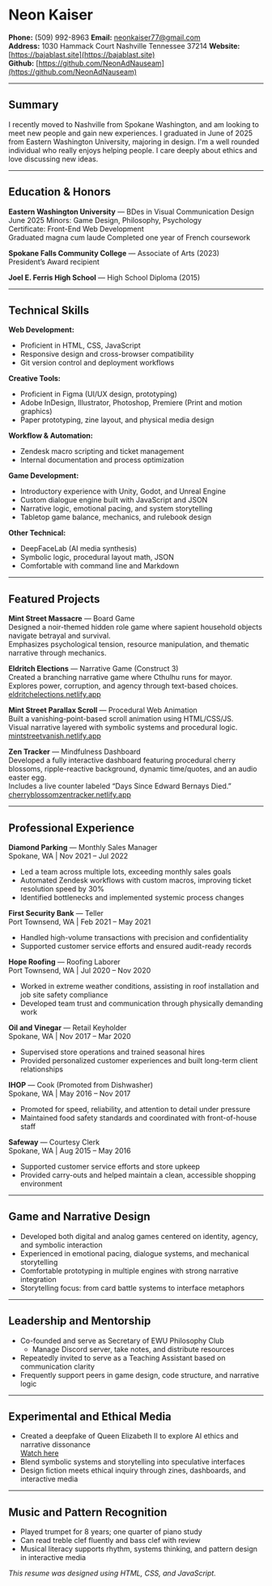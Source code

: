 # Neon Kaiser

**Phone:** (509) 992-8963
**Email:** neonkaiser77@gmail.com  
**Address:** 1030 Hammack Court Nashville Tennessee 37214
**Website:** [https://bajablast.site](https://bajablast.site)  
**Github:** [https://github.com/NeonAdNauseam](https://github.com/NeonAdNauseam)  

---

## Summary

I recently moved to Nashville from Spokane Washington, and am looking to meet new people and gain new experiences. I graduated in June of 2025 from Eastern Washington University, majoring in design. I'm a well rounded individual who really enjoys helping people. I care deeply about ethics and love discussing new ideas.

---

## Education & Honors

**Eastern Washington University** — BDes in Visual Communication Design  
June 2025
Minors: Game Design, Philosophy, Psychology  
Certificate: Front-End Web Development  
Graduated magna cum laude
Completed one year of French coursework

**Spokane Falls Community College** — Associate of Arts (2023)  
President’s Award recipient

**Joel E. Ferris High School** — High School Diploma (2015)

---

## Technical Skills

**Web Development:**  
- Proficient in HTML, CSS, JavaScript  
- Responsive design and cross-browser compatibility  
- Git version control and deployment workflows  

**Creative Tools:**  
- Proficient in Figma (UI/UX design, prototyping)  
- Adobe InDesign, Illustrator, Photoshop, Premiere (Print and motion graphics)  
- Paper prototyping, zine layout, and physical media design  

**Workflow & Automation:**  
- Zendesk macro scripting and ticket management  
- Internal documentation and process optimization  

**Game Development:**  
- Introductory experience with Unity, Godot, and Unreal Engine  
- Custom dialogue engine built with JavaScript and JSON  
- Narrative logic, emotional pacing, and system storytelling  
- Tabletop game balance, mechanics, and rulebook design  

**Other Technical:**  
- DeepFaceLab (AI media synthesis)  
- Symbolic logic, procedural layout math, JSON  
- Comfortable with command line and Markdown  

---

## Featured Projects

**Mint Street Massacre** — Board Game  
Designed a noir-themed hidden role game where sapient household objects navigate betrayal and survival.  
Emphasizes psychological tension, resource manipulation, and thematic narrative through mechanics.

**Eldritch Elections** — Narrative Game (Construct 3)  
Created a branching narrative game where Cthulhu runs for mayor.  
Explores power, corruption, and agency through text-based choices.  
[eldritchelections.netlify.app](https://eldritchelections.netlify.app)

**Mint Street Parallax Scroll** — Procedural Web Animation  
Built a vanishing-point-based scroll animation using HTML/CSS/JS.  
Visual narrative layered with symbolic systems and procedural logic.  
[mintstreetvanish.netlify.app](https://mintstreetvanish.netlify.app)

**Zen Tracker** — Mindfulness Dashboard  
Developed a fully interactive dashboard featuring procedural cherry blossoms, ripple-reactive background, dynamic time/quotes, and an audio easter egg.  
Includes a live counter labeled “Days Since Edward Bernays Died.” 
[cherryblossomzentracker.netlify.app](cherryblossomzentracker.netlify.app)


---

## Professional Experience

**Diamond Parking** — Monthly Sales Manager  
Spokane, WA | Nov 2021 – Jul 2022  
- Led a team across multiple lots, exceeding monthly sales goals  
- Automated Zendesk workflows with custom macros, improving ticket resolution speed by 30%  
- Identified bottlenecks and implemented systemic process changes  

**First Security Bank** — Teller  
Port Townsend, WA | Feb 2021 – May 2021  
- Handled high-volume transactions with precision and confidentiality  
- Supported customer service efforts and ensured audit-ready records  

**Hope Roofing** — Roofing Laborer  
Port Townsend, WA | Jul 2020 – Nov 2020  
- Worked in extreme weather conditions, assisting in roof installation and job site safety compliance  
- Developed team trust and communication through physically demanding work

**Oil and Vinegar** — Retail Keyholder  
Spokane, WA | Nov 2017 – Mar 2020  
- Supervised store operations and trained seasonal hires  
- Provided personalized customer experiences and built long-term client relationships  

**IHOP** — Cook (Promoted from Dishwasher)  
Spokane, WA | May 2016 – Nov 2017  
- Promoted for speed, reliability, and attention to detail under pressure  
- Maintained food safety standards and coordinated with front-of-house staff

**Safeway** — Courtesy Clerk  
Spokane, WA | Aug 2015 – May 2016  
- Supported customer service efforts and store upkeep  
- Provided carry-outs and helped maintain a clean, accessible shopping environment  

---

## Game and Narrative Design

- Developed both digital and analog games centered on identity, agency, and symbolic interaction  
- Experienced in emotional pacing, dialogue systems, and mechanical storytelling  
- Comfortable prototyping in multiple engines with strong narrative integration  
- Storytelling focus: from card battle systems to interface metaphors  

---

## Leadership and Mentorship

- Co-founded and serve as Secretary of EWU Philosophy Club  
  - Manage Discord server, take notes, and distribute resources  
- Repeatedly invited to serve as a Teaching Assistant based on communication clarity  
- Frequently support peers in game design, code structure, and narrative logic

---

## Experimental and Ethical Media

- Created a deepfake of Queen Elizabeth II to explore AI ethics and narrative dissonance  
  [Watch here](https://www.youtube.com/watch?v=swO7Cup2ag4&t=114s)  
- Blend symbolic systems and storytelling into speculative interfaces  
- Design fiction meets ethical inquiry through zines, dashboards, and interactive media

---

## Music and Pattern Recognition

- Played trumpet for 8 years; one quarter of piano study  
- Can read treble clef fluently and bass clef with review  
- Musical literacy supports rhythm, systems thinking, and pattern design in interactive media

_This resume was designed using HTML, CSS, and JavaScript._

